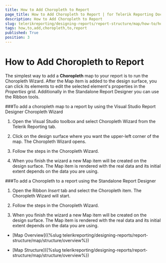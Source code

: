 ```yaml
---
title: How to Add Choropleth to Report
page_title: How to Add Choropleth to Report | for Telerik Reporting Documentation
description: How to Add Choropleth to Report
slug: telerikreporting/designing-reports/report-structure/map/how-to/how-to-add-choropleth-to-report
tags: how,to,add,choropleth,to,report
published: True
position: 3
---
```


# How to Add Choropleth to Report



The simplest way to add a __Choropleth__ map to your report is to run the Choropleth Wizard.         After the Map item is added to the design surface, you can click its elements to edit the selected element's properties in the         *Properties* grid. Additionally in the Standalone Report Designer you can use the Ribbon tools.       

###To add a choropleth map to a report by using the Visual Studio Report Designer Choropleth Wizard

1. Open the Visual Studio toolbox and select Choropleth Wizard from the Telerik Reporting tab.

1. Click on the design surface where you want the upper-left corner of the map.               The Choropleth Wizard opens.             

1. Follow the steps in the Choropleth Wizard.

1. When you finish the wizard a new Map item will be created on the design surface. The Map item is rendered with the real data               and its initial extent depends on the data you are using.             

###To add a Choropleth to a report using the Standalone Report Designer

1. Open the Ribbon *Insert* tab and select the Choropleth item. The Choropleth Wizard will start.             

1. Follow the steps in the Choropleth Wizard.

1. When you finish the wizard a new Map item will be created on the design surface. The Map item is rendered with the real data               and its initial extent depends on the data you are using.             

 * [Map Overview]({%slug telerikreporting/designing-reports/report-structure/map/structure/overview%})

 * [Map Structure]({%slug telerikreporting/designing-reports/report-structure/map/structure/overview%})
